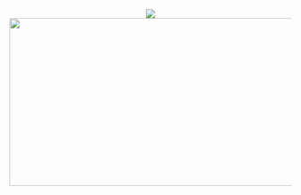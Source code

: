 <div align= "center">
    <img src="https://capsule-render.vercel.app/api?type=waving&color=a0dea4&height=180&text=Hello!%20I'm%20Sehyeon!&animation=twinkling&fontColor=ffffff&fontSize=60" />
    </div>
    <a href="https://www.gitanimals.org/en_US?utm_medium=image&utm_source=u0ahya5&utm_content=farm">
<img
  src="https://render.gitanimals.org/farms/u0ahya5"
  width="600"
  height="300"
/>
</a>

<!--
**u0ahya5/u0ahya5** is a ✨ _special_ ✨ repository because its `README.md` (this file) appears on your GitHub profile.

Here are some ideas to get you started:

- 🔭 I’m currently working on ...
- 🌱 I’m currently learning ...
- 👯 I’m looking to collaborate on ...
- 🤔 I’m looking for help with ...
- 💬 Ask me about ...
- 📫 How to reach me: ...
- 😄 Pronouns: ...
- ⚡ Fun fact: ...
-->
